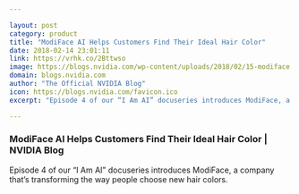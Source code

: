 ```yaml
---

layout: post
category: product
title: "ModiFace AI Helps Customers Find Their Ideal Hair Color"
date: 2018-02-14 23:01:11
link: https://vrhk.co/2Bttwso
image: https://blogs.nvidia.com/wp-content/uploads/2018/02/15-modiface.jpg
domain: blogs.nvidia.com
author: "The Official NVIDIA Blog"
icon: https://blogs.nvidia.com/favicon.ico
excerpt: "Episode 4 of our “I Am AI” docuseries introduces ModiFace, a company that’s transforming the way people choose new hair colors. "

---
```


### ModiFace AI Helps Customers Find Their Ideal Hair Color | NVIDIA Blog

Episode 4 of our “I Am AI” docuseries introduces ModiFace, a company that’s transforming the way people choose new hair colors. 